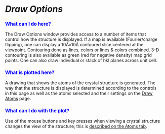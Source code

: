 <a name="Phase-Draw_Options"></a>
# *Draw Options*

<H3 style="color:blue;font-size:1.1em">What can I do here?</H3>

The Draw Options window provides access to a number of items that control how the structure is displayed. If a map is available (Fourier/charge flipping), one can display a 10Åx10Å contoured slice centered at the viewpoint. Contouring done as lines, colors or lines & colors combined. 3-D contouring is also available as green (red for negative density) map grid points. One can also draw individual or stack of hkl planes across unit cell.

<H3 style="color:blue;font-size:1.1em">What is plotted here?</H3>

A drawing that shows the atoms of the crystal structure is generated. The way that the structure is displayed is determined according to the controls in this page as well as the atoms selected and their settings on the [Draw Atoms](./phasedrawatoms.md) page.

<H3 style="color:blue;font-size:1.1em">What can I do with the plot?</H3>

Use of the mouse buttons and key presses when viewing a crystal structure changes the view of the structure; this is [described on the Atoms tab](./phaseatoms.md#Phase-mouse-plotopts).

